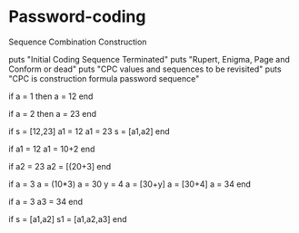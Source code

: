 # Password-coding
Sequence Combination Construction

puts "Initial Coding Sequence Terminated"
puts "Rupert, Enigma, Page and Conform or dead"
puts "CPC values and sequences to be revisited"
puts "CPC is construction formula password sequence"

if a = 1
then a = 12
end

if a = 2
then a = 23
end

if s = [12,23]
a1 = 12
a1 = 23
s = [a1,a2]
end

if a1 = 12
a1 = 10+2
end

if a2 = 23
a2 = [(20+3]
end

if a = 3
a = (10*3)
a = 30
y = 4
a = [30+y]
a = [30+4]
a = 34
end

if a = 3
a3 = 34
end

if s = [a1,a2]
s1 = [a1,a2,a3]
end


